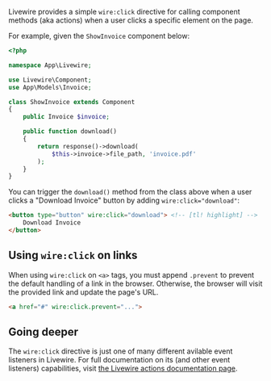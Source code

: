 
Livewire provides a simple `wire:click` directive for calling component methods (aka actions) when a user clicks a specific element on the page.

For example, given the `ShowInvoice` component below:

```php
<?php

namespace App\Livewire;

use Livewire\Component;
use App\Models\Invoice;

class ShowInvoice extends Component
{
    public Invoice $invoice;

    public function download()
    {
        return response()->download(
            $this->invoice->file_path, 'invoice.pdf'
        );
    }
}
```

You can trigger the `download()` method from the class above when a user clicks a "Download Invoice" button by adding `wire:click="download"`:

```html
<button type="button" wire:click="download"> <!-- [tl! highlight] -->
    Download Invoice
</button>
```

## Using `wire:click` on links

When using `wire:click` on `<a>` tags, you must append `.prevent` to prevent the default handling of a link in the browser. Otherwise, the browser will visit the provided link and update the page's URL.

```html
<a href="#" wire:click.prevent="...">
```

## Going deeper

The `wire:click` directive is just one of many different avilable event listeners in Livewire. For full documentation on its (and other event listeners) capabilities, visit [the Livewire actions documentation page](/docs/actions).

